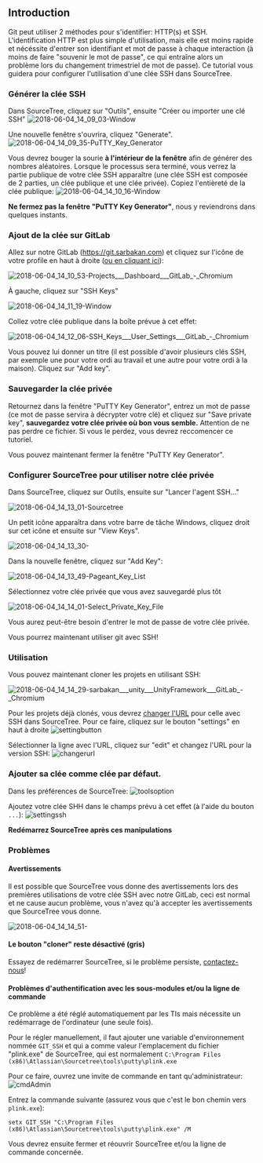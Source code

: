 ## Introduction

Git peut utiliser 2 méthodes pour s'identifier: HTTP(s) et SSH. L'identification HTTP est plus simple d'utilisation, mais elle est moins rapide et nécéssite d'entrer son identifiant et mot de passe à chaque interaction (à moins de faire "souvenir le mot de passe", ce qui entraîne alors un problème lors du changement trimestriel de mot de passe). Ce tutorial vous guidera pour configurer l'utilisation d'une clée SSH dans SourceTree.

### Générer la clée SSH

Dans SourceTree, cliquez sur "Outils", ensuite "Créer ou importer une clé SSH"
![2018-06-04_14_09_03-Window](/uploads/fa552d8cf7d244d901df51141f629ce7/2018-06-04_14_09_03-Window.png)

Une nouvelle fenêtre s'ouvrira, cliquez "Generate". 
![2018-06-04_14_09_35-PuTTY_Key_Generator](/uploads/b2ef00972fa61770a2c4d5a17f0938cf/2018-06-04_14_09_35-PuTTY_Key_Generator.png)

Vous devrez bouger la sourie **à l'intérieur de la fenêtre** afin de générer des nombres aléatoires. Lorsque le processus sera terminé, vous verrez la partie publique de votre clée SSH apparaître (une clée SSH est composée de 2 parties, un clée publique et une clée privée). Copiez l'entièreté de la clée publique:
![2018-06-04_14_10_16-Window](/uploads/602de903b380ff65b854331933958861/2018-06-04_14_10_16-Window.png)

**Ne fermez pas la fenêtre "PuTTY Key Generator"**, nous y reviendrons dans quelques instants.

### Ajout de la clée sur GitLab

Allez sur notre GitLab (https://git.sarbakan.com) et cliquez sur l'icône de votre profile en haut à droite ([ou en cliquant ici](https://git.sarbakan.com/profile)):

![2018-06-04_14_10_53-Projects___Dashboard___GitLab_-_Chromium](/uploads/a2437cf5d18da84eb6ae133c8c9bd8fa/2018-06-04_14_10_53-Projects___Dashboard___GitLab_-_Chromium.png)

À gauche, cliquez sur "SSH Keys"

![2018-06-04_14_11_19-Window](/uploads/03988d8a4468b5c2a90ac74777048bfe/2018-06-04_14_11_19-Window.png)

Collez votre clée publique dans la boîte prévue à cet effet:

![2018-06-04_14_12_06-SSH_Keys___User_Settings___GitLab_-_Chromium](/uploads/cee39baeedc523e8c36bb276296edf6c/2018-06-04_14_12_06-SSH_Keys___User_Settings___GitLab_-_Chromium.png)

Vous pouvez lui donner un titre (il est possible d'avoir plusieurs clés SSH, par exemple une pour votre ordi au travail et une autre pour votre ordi à la maison). Cliquez sur "Add key".

### Sauvegarder la clée privée

Retournez dans la fenêtre "PuTTY Key Generator", entrez un mot de passe (ce mot de passe servira à décrypter votre clé) et cliquez sur "Save private key", **sauvegardez votre clée privée où bon vous semble.** Attention de ne pas perdre ce fichier. Si vous le perdez, vous devrez reccomencer ce tutoriel.

Vous pouvez maintenant fermer la fenêtre "PuTTY Key Generator".

### Configurer SourceTree pour utiliser notre clée privée

Dans SourceTree, cliquez sur Outils, ensuite sur "Lancer l'agent SSH..."

![2018-06-04_14_13_01-Sourcetree](/uploads/aa0e7d04cbb1878eb166cb162944470e/2018-06-04_14_13_01-Sourcetree.png)

Un petit icône apparaîtra dans votre barre de tâche Windows, cliquez droit sur cet icône et ensuite sur "View Keys".

![2018-06-04_14_13_30-](/uploads/ea6cfd718d3b4b116189cd4051a49b7d/2018-06-04_14_13_30-.png)

Dans la nouvelle fenêtre, cliquez sur "Add Key":

![2018-06-04_14_13_49-Pageant_Key_List](/uploads/2f0affc58f4571575a378a118079a23a/2018-06-04_14_13_49-Pageant_Key_List.png)

Sélectionnez votre clée privée que vous avez sauvegardé plus tôt

![2018-06-04_14_14_01-Select_Private_Key_File](/uploads/e8275e925f96633eda99f4144ec9f9cb/2018-06-04_14_14_01-Select_Private_Key_File.png)

Vous aurez peut-être besoin d'entrer le mot de passe de votre clée privée.

Vous pourrez maintenant utiliser git avec SSH!

### Utilisation

Vous pouvez maintenant cloner les projets en utilisant SSH:

![2018-06-04_14_14_29-sarbakan___unity___UnityFramework___GitLab_-_Chromium](/uploads/9469e214d8c19c88105ed70723ca8d42/2018-06-04_14_14_29-sarbakan___unity___UnityFramework___GitLab_-_Chromium.png)

Pour les projets déjà clonés, vous devrez [changer l'URL](change-remote-url.md) pour celle avec SSH dans SourceTree. Pour ce faire, cliquez sur le bouton "settings" en haut à droite ![settingbutton](/uploads/88f89412565aa9d4dc3b964fe6533270/settingbutton.png)

Sélectionner la ligne avec l'URL, cliquez sur "edit" et changez l'URL pour la version SSH: ![changerurl](/uploads/c7c3943a8ef767201a25cc61c2714742/changerurl.png)

### Ajouter sa clée comme clée par défaut.

Dans les préférences de SourceTree: ![toolsoption](/uploads/751cf789d81f36d05d18fa1de85fafcf/toolsoption.png)

Ajoutez votre clée SHH dans le champs prévu à cet effet (à l'aide du bouton `...`): ![settingssh](/uploads/29e327a248ef100d8365a74850f545de/settingssh.png)

**Redémarrez SourceTree après ces manipulations**

### Problèmes

#### Avertissements
Il est possible que SourceTree vous donne des avertissements lors des premières utilisations de votre clée SSH avec notre GitLab, ceci est normal et ne cause aucun problème, vous n'avez qu'à accepter les avertissements que SourceTree vous donne.

![2018-06-04_14_14_51-](/uploads/8b1af67e0f97abe8dd528c202af47917/2018-06-04_14_14_51-.png)

#### Le bouton "cloner" reste désactivé (gris)
Essayez de redémarrer SourceTree, si le problème persiste, [contactez-nous](https://chat.sarbakan.com/channel/R%2526D-connect)!

#### Problèmes d'authentification avec les sous-modules et/ou la ligne de commande
Ce problème a été réglé automatiquement par les TIs mais nécessite un redémarrage de l'ordinateur (une seule fois). 

Pour le régler manuellement, il faut ajouter une variable d'environnement nommée `GIT_SSH` et qui a comme valeur l'emplacement du fichier "plink.exe" de SourceTree, qui est normalement `C:\Program Files (x86)\Atlassian\Sourcetree\tools\putty\plink.exe`

Pour ce faire, ouvrez une invite de commande en tant qu'administrateur:
![cmdAdmin](/uploads/596d5c00fec3f0c43d284c54eee5f6cb/cmdAdmin.png)

Entrez la commande suivante (assurez vous que c'est le bon chemin vers `plink.exe`):
```
setx GIT_SSH "C:\Program Files (x86)\Atlassian\Sourcetree\tools\putty\plink.exe" /M
```

Vous devrez ensuite fermer et réouvrir SourceTree et/ou la ligne de commande concernée.